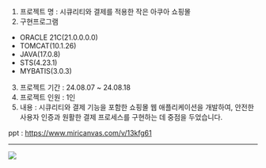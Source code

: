1. 프로젝트 명 : 시큐리티와 결제를 적용한 작은 아쿠아 쇼핑몰<br>
2. 구현프로그램<br>
- ORACLE 21C(21.0.0.0.0)  
- TOMCAT(10.1.26)  
- JAVA(17.0.8)  
- STS(4.23.1)  
- MYBATIS(3.0.3)<br>
3. 프로젝트 기간 : 24.08.07 ~ 24.08.18  
4. 프로젝트 인원 : 1인  
5. 내용 : 시큐리티와 결제 기능을 포함한 쇼핑몰 웹 애플리케이션을 개발하여, 안전한 사용자 인증과 원활한 결제 프로세스를 구현하는 데 중점을 두었습니다.

ppt : https://www.miricanvas.com/v/13kfg61

------------
<img src="https://cafeptthumb-phinf.pstatic.net/MjAyNDA4MjBfMTE0/MDAxNzI0MTQ1MTA5NDAz.yxcTDLNu-Yn3K_Cp3xZR0VHc_gFCBh2IlHBjDGQEmQEg.2DgpiwdpKlp03pVU_lXd-zXk2jFzjKgjYebEYlz32WYg.PNG/%EB%A9%94%EC%9D%B8.png?type=w1600">
